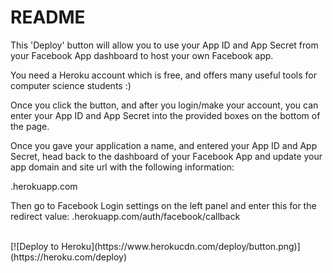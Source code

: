 # README
This 'Deploy' button will allow you to use your App ID and App Secret from your Facebook App dashboard to host your own Facebook app.

You need a Heroku account which is free, and offers many useful tools for computer science students :)

Once you click the button, and after you login/make your account, you can enter your App ID and App Secret into the provided boxes on the bottom of the page.

Once you gave your application a name, and entered your App ID and App Secret, head back to the dashboard of your Facebook App and update your app domain and site url with the following information:

<your-app-name>.herokuapp.com

Then go to Facebook Login settings on the left panel and enter this for the redirect value:
 <your-app-name>.herokuapp.com/auth/facebook/callback
 
 <br />
[![Deploy to Heroku](https://www.herokucdn.com/deploy/button.png)](https://heroku.com/deploy)
